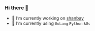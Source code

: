 ### Hi there 👋

<!--
**sljeff/sljeff** is a ✨ _special_ ✨ repository because its `README.md` (this file) appears on your GitHub profile.

Here are some ideas to get you started:

- 👯 I’m looking to collaborate on ...
- 🤔 I’m looking for help with ...
- 😄 Pronouns: ...
- ⚡ Fun fact: ...
- 📫 How to reach me: ...

-->

- 🔭 I’m currently working on [shanbay](https://www.shanbay.com)
- 🌱 I’m currently using `GoLang` `Python` `k8s`
